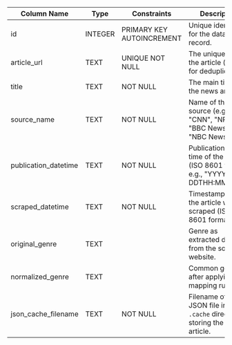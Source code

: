 | Column Name          | Type    | Constraints                    | Description                                                                 |
|----------------------|---------|--------------------------------|-----------------------------------------------------------------------------|
| id                   | INTEGER | PRIMARY KEY AUTOINCREMENT      | Unique identifier for the database record.                                  |
| article_url          | TEXT    | UNIQUE NOT NULL                | The unique URL of the article (used for deduplication).                     |
| title                | TEXT    | NOT NULL                       | The main title of the news article.                                         |
| source_name          | TEXT    | NOT NULL                       | Name of the news source (e.g., "CNN", "NPR", "BBC News", "NBC News").       |
| publication_datetime | TEXT    | NOT NULL                       | Publication date & time of the article (ISO 8601 format, e.g., "YYYY-MM-DDTHH:MM:SSZ"). |
| scraped_datetime     | TEXT    | NOT NULL                       | Timestamp when the article was scraped (ISO 8601 format).                   |
| original_genre       | TEXT    |                                | Genre as extracted directly from the source website.                        |
| normalized_genre     | TEXT    |                                | Common genre after applying your mapping rules.                             |
| json_cache_filename  | TEXT    | NOT NULL                       | Filename of the JSON file in the `.cache` directory storing the full article. |